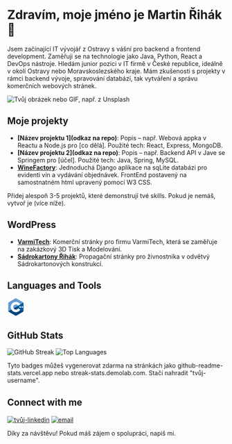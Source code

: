 # Zdravím, moje jméno je Martin Řihák 👋

Jsem začínající IT vývojář z Ostravy s vášní pro backend a frontend development. Zaměřuji se na technologie jako Java, Python, React a DevOps nástroje. Hledám junior pozici v IT firmě v České republice, ideálně v okolí Ostravy nebo Moravskoslezského kraje. Mám zkušenosti s projekty v rámci backend vývoje, spravování databází, tak vytváření a správu komerčních webových stránek.

![Tvůj obrázek nebo GIF, např. z Unsplash](https://example.com/image.gif)  <!-- Přidej vizuál pro lepší dojem -->

## Moje projekty
- **[Název projektu 1](odkaz na repo)**: Popis – např. Webová appka v Reactu a Node.js pro [co dělá]. Použité tech: React, Express, MongoDB.
- **[Název projektu 2](odkaz na repo)**: Popis – např. Backend API v Jave se Springem pro [účel]. Použité tech: Java, Spring, MySQL.
- **[WineFactory](https://github.com/martinRihak/WineFactory)**: Jednoduchá Django aplikace na sqLite databázi pro evidenti vín a vydávání objednávek. FrontEnd postavený na samostnatném html upravený pomocí W3 CSS.

Přidej alespoň 3-5 projektů, které demonstrují tvé skills. Pokud je nemáš, vytvoř je (více níže).
## WordPress
- **[VarmiTech](https://varmitech.cz)**: Komerční stránky pro firmu VarmiTech, která se zaměřuje na zakázkový 3D Tisk a Modelování.
- **[Sádrokartony Řihák](https://sadrokartonyrihak.cz)**: Propagační stránky pro živnostníka v odvětvý Sádrokartonových konstrukcí.
## Languages and Tools
<!-- Tvoje stávající sekce – vlož sem ty ikony -->
<p align="left"> <a href="https://www.w3schools.com/cpp/" target="_blank" rel="noreferrer"> <img src="https://raw.githubusercontent.com/devicons/devicon/master/icons/cplusplus/cplusplus-original.svg" alt="cplusplus" width="40" height="40"/> </a> <!-- a tak dále pro všechny --> </p>

## GitHub Stats
<!-- Přidej badges pro aktivitu -->
![GitHub Streak](https://streak-stats.demolab.com/?user=tvůj-username&theme=dark)
![Top Languages](https://github-readme-stats.vercel.app/api/top-langs/?username=tvůj-username&layout=compact&theme=dark)

Tyto badges můžeš vygenerovat zdarma na stránkách jako github-readme-stats.vercel.app nebo streak-stats.demolab.com. Stačí nahradit "tvůj-username".

## Connect with me
<p align="left">
<a href="https://linkedin.com/in/tvé-linkedin" target="blank"><img align="center" src="https://raw.githubusercontent.com/rahuldkjain/github-profile-readme-generator/master/src/images/icons/Social/linked-in-alt.svg" alt="tvůj-linkedin" height="30" width="40" /></a>
<a href="mailto:tvůj@email.cz"><img align="center" src="https://img.icons8.com/color/48/000000/gmail.png" alt="email" height="30" width="40" /></a>
<!-- Přidej další, např. Twitter, web -->
</p>

Díky za návštěvu! Pokud máš zájem o spolupráci, napiš mi.
